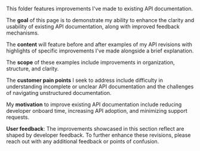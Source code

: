 This folder features improvements I've made to existing API documentation.

The **goal** of this page is to demonstrate my ability to enhance the clarity and usability of existing API documentation, along with improved feedback mechanisms.

The **content** will feature before and after examples of my API revisions with highlights of specific improvements I've made alongside a brief explanation.

The **scope** of these examples include improvements in organization, structure, and clarity.

The **customer pain points** I seek to address include difficulty in understanding incomplete or unclear API documentation and the challenges of navigating unstructured documentation.

My **motivation** to improve existing API documentation include reducing developer onboard time, increasing API adoption, and minimizing support requests.

**User feedback**: The improvements showcased in this section reflect are shaped by developer feedback. To further enhance these revisions, please reach out with any additional feedback or points of confusion.
